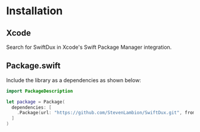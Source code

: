 # Installation

## Xcode

Search for SwiftDux in Xcode's Swift Package Manager integration.

## Package.swift

Include the library as a dependencies as shown below:

```swift
import PackageDescription

let package = Package(
  dependencies: [
    .Package(url: "https://github.com/StevenLambion/SwiftDux.git", from: "2.0.0")
  ]
)
```

